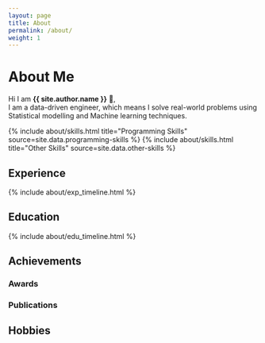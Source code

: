 ```yaml
---
layout: page
title: About
permalink: /about/
weight: 1
---
```


# **About Me**

Hi I am **{{ site.author.name }}** :wave:,<br>
I am a data-driven engineer, which means I solve real-world problems using Statistical modelling and Machine learning techniques.

<div class="row">
{% include about/skills.html title="Programming Skills" source=site.data.programming-skills %}
{% include about/skills.html title="Other Skills" source=site.data.other-skills %}
</div>

## Experience
<div class="row">
{% include about/exp_timeline.html %}
</div>

## Education
<div class="row">
{% include about/edu_timeline.html %}
</div>

## Achievements
### Awards
### Publications

## Hobbies


